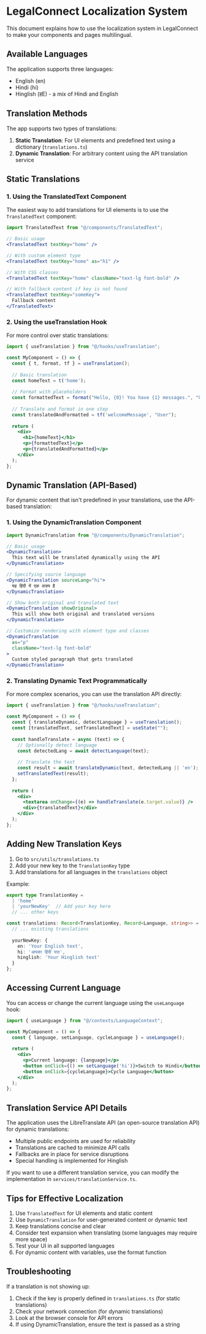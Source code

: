 # LegalConnect Localization System

This document explains how to use the localization system in LegalConnect to make your components and pages multilingual.

## Available Languages

The application supports three languages:
- English (en)
- Hindi (hi)
- Hinglish (हE) - a mix of Hindi and English

## Translation Methods

The app supports two types of translations:

1. **Static Translation**: For UI elements and predefined text using a dictionary (`translations.ts`)
2. **Dynamic Translation**: For arbitrary content using the API translation service

## Static Translations

### 1. Using the TranslatedText Component

The easiest way to add translations for UI elements is to use the `TranslatedText` component:

```jsx
import TranslatedText from "@/components/TranslatedText";

// Basic usage
<TranslatedText textKey="home" />

// With custom element type
<TranslatedText textKey="home" as="h1" />

// With CSS classes
<TranslatedText textKey="home" className="text-lg font-bold" />

// With fallback content if key is not found
<TranslatedText textKey="someKey">
  Fallback content
</TranslatedText>
```

### 2. Using the useTranslation Hook

For more control over static translations:

```jsx
import { useTranslation } from "@/hooks/useTranslation";

const MyComponent = () => {
  const { t, format, tf } = useTranslation();
  
  // Basic translation
  const homeText = t('home');
  
  // Format with placeholders
  const formattedText = format("Hello, {0}! You have {1} messages.", "User", 5);
  
  // Translate and format in one step
  const translatedAndFormatted = tf('welcomeMessage', "User");
  
  return (
    <div>
      <h1>{homeText}</h1>
      <p>{formattedText}</p>
      <p>{translatedAndFormatted}</p>
    </div>
  );
};
```

## Dynamic Translation (API-Based)

For dynamic content that isn't predefined in your translations, use the API-based translation:

### 1. Using the DynamicTranslation Component

```jsx
import DynamicTranslation from "@/components/DynamicTranslation";

// Basic usage
<DynamicTranslation>
  This text will be translated dynamically using the API
</DynamicTranslation>

// Specifying source language
<DynamicTranslation sourceLang="hi">
  यह हिंदी में एक वाक्य है
</DynamicTranslation>

// Show both original and translated text
<DynamicTranslation showOriginal>
  This will show both original and translated versions
</DynamicTranslation>

// Customize rendering with element type and classes
<DynamicTranslation 
  as="p" 
  className="text-lg font-bold"
>
  Custom styled paragraph that gets translated
</DynamicTranslation>
```

### 2. Translating Dynamic Text Programmatically

For more complex scenarios, you can use the translation API directly:

```jsx
import { useTranslation } from "@/hooks/useTranslation";

const MyComponent = () => {
  const { translateDynamic, detectLanguage } = useTranslation();
  const [translatedText, setTranslatedText] = useState("");
  
  const handleTranslate = async (text) => {
    // Optionally detect language
    const detectedLang = await detectLanguage(text);
    
    // Translate the text
    const result = await translateDynamic(text, detectedLang || 'en');
    setTranslatedText(result);
  };
  
  return (
    <div>
      <textarea onChange={(e) => handleTranslate(e.target.value)} />
      <div>{translatedText}</div>
    </div>
  );
};
```

## Adding New Translation Keys

1. Go to `src/utils/translations.ts`
2. Add your new key to the `TranslationKey` type
3. Add translations for all languages in the `translations` object

Example:

```typescript
export type TranslationKey = 
  | 'home'
  | 'yourNewKey'  // Add your key here
  // ... other keys

const translations: Record<TranslationKey, Record<Language, string>> = {
  // ... existing translations
  
  yourNewKey: {
    en: 'Your English text',
    hi: 'आपका हिंदी पाठ',  
    hinglish: 'Your Hinglish text'
  }
};
```

## Accessing Current Language

You can access or change the current language using the `useLanguage` hook:

```jsx
import { useLanguage } from "@/contexts/LanguageContext";

const MyComponent = () => {
  const { language, setLanguage, cycleLanguage } = useLanguage();
  
  return (
    <div>
      <p>Current language: {language}</p>
      <button onClick={() => setLanguage('hi')}>Switch to Hindi</button>
      <button onClick={cycleLanguage}>Cycle Language</button>
    </div>
  );
};
```

## Translation Service API Details

The application uses the LibreTranslate API (an open-source translation API) for dynamic translations:

- Multiple public endpoints are used for reliability
- Translations are cached to minimize API calls
- Fallbacks are in place for service disruptions
- Special handling is implemented for Hinglish

If you want to use a different translation service, you can modify the implementation in `services/translationService.ts`.

## Tips for Effective Localization

1. Use `TranslatedText` for UI elements and static content
2. Use `DynamicTranslation` for user-generated content or dynamic text
3. Keep translations concise and clear
4. Consider text expansion when translating (some languages may require more space)
5. Test your UI in all supported languages
6. For dynamic content with variables, use the format function

## Troubleshooting

If a translation is not showing up:
1. Check if the key is properly defined in `translations.ts` (for static translations)
2. Check your network connection (for dynamic translations)
3. Look at the browser console for API errors
4. If using DynamicTranslation, ensure the text is passed as a string 
